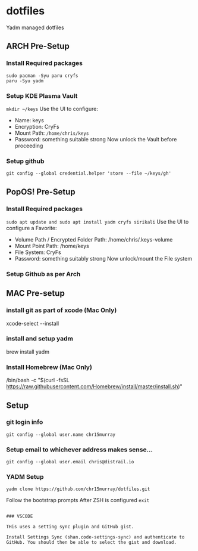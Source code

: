 # dotfiles
Yadm managed dotfiles

## ARCH Pre-Setup
### Install Required packages
```
sudo pacman -Syu paru cryfs
paru -Syu yadm
```

### Setup KDE Plasma Vault
`mkdir ~/keys`
Use the UI to configure:
- Name: keys
- Encryption: CryFs
- Mount Path: `/home/chris/keys`
- Password: something suitable strong
Now unlock the Vault before proceeding

### Setup github
`git config --global credential.helper 'store --file ~/keys/gh'`

## PopOS! Pre-Setup
### Install Required packages
`sudo apt update and sudo apt install yadm cryfs sirikali`
Use the UI to configure a Favorite:
- Volume Path / Encrypted Folder Path: /home/chris/.keys-volume
- Mount Point Path: /home/keys
- File System: CryFs
- Password: something suitably strong
Now unlock/mount the File system

### Setup Github as per Arch

## MAC Pre-setup
### install git as part of xcode (Mac Only)
xcode-select --install

### install and setup yadm
brew install yadm

### Install Homebrew (Mac Only)
/bin/bash -c "$(curl -fsSL https://raw.githubusercontent.com/Homebrew/install/master/install.sh)"


## Setup
### git login info
`git config --global user.name chr15murray`

### Setup email to whichever address makes sense...
```
git config --global user.email chris@distrail.io
```

### YADM Setup
`yadm clone https://github.com/chr15murray/dotfiles.git`

Follow the bootstrap prompts
After ZSH is configured `exit`

```

### VSCODE

THis uses a setting sync plugin and GitHub gist. 

Install Settings Sync (shan.code-settings-sync) and authenticate to GitHub. You should then be able to select the gist and download.

